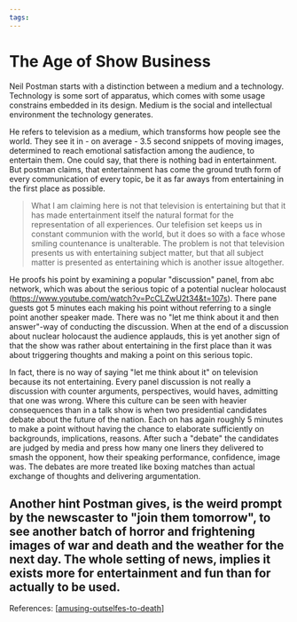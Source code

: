 ```yaml
---
tags:
---
```


# The Age of Show Business

Neil Postman starts with a distinction between a medium and a technology. Technology is some sort of apparatus, which comes with some usage constrains embedded in its design.
Medium is the social and intellectual environment the technology generates.

He refers to television as a medium, which transforms how people see the world. They see it in - on average - 3.5 second snippets of moving images, determined to reach emotional satisfaction among the audience, to entertain them.
One could say, that there is nothing bad in entertainment. But postman claims, that entertainment has come the ground truth form of every communication of every topic, be it as far aways from entertaining in the first place as possible. 

> What I am claiming here is not that television is entertaining but that it has made entertainment itself the natural format for the representation of all experiences. Our telefision set keeps us in constant communion with the world, but it does so with a face whose smiling countenance is unalterable. The problem is not that television presents us with entertaining subject matter, but that all subject matter is presented as entertaining which is another issue altogether.

He proofs his point by examining a popular "discussion" panel, from abc network, which was about the serious topic of a potential nuclear holocaust (https://www.youtube.com/watch?v=PcCLZwU2t34&t=107s). There pane guests got 5 minutes each making his point without referring to a single point another speaker made. There was no "let me think about it and then answer"-way of conducting the discussion. When at the end of a discussion about nuclear holocaust the audience applauds, this is yet another sign of that the show was rather about entertaining in the first place than it was about triggering thoughts and making a point on this serious topic. 

In fact, there is no way of saying "let me think about it" on television because its not entertaining. Every panel discussion is not really a discussion with counter arguments, perspectives, would haves, admitting that one was wrong.
Where this culture can be seen with heavier consequences than in a talk show is when two presidential candidates debate about the future of the nation. Each on has again roughly 5 minutes to make a point without having the chance to elaborate sufficiently on backgrounds, implications, reasons. After such a "debate" the candidates are judged by media and press how many one liners they delivered to smash the opponent, how their speaking performance, confidence, image was. The debates are more treated like boxing matches than actual exchange of thoughts and delivering argumentation.

Another hint Postman gives, is the weird prompt by the newscaster to "join them tomorrow", to see another batch of horror and frightening images of war and death and the weather for the next day. The whole setting of news, implies it exists more for entertainment and fun than for actually to be used.
---
References: 
[[amusing-outselfes-to-death]]

[//begin]: # "Autogenerated link references for markdown compatibility"
[amusing-outselfes-to-death]: amusing-outselfes-to-death.md "Amusing ourselves to death"
[//end]: # "Autogenerated link references"